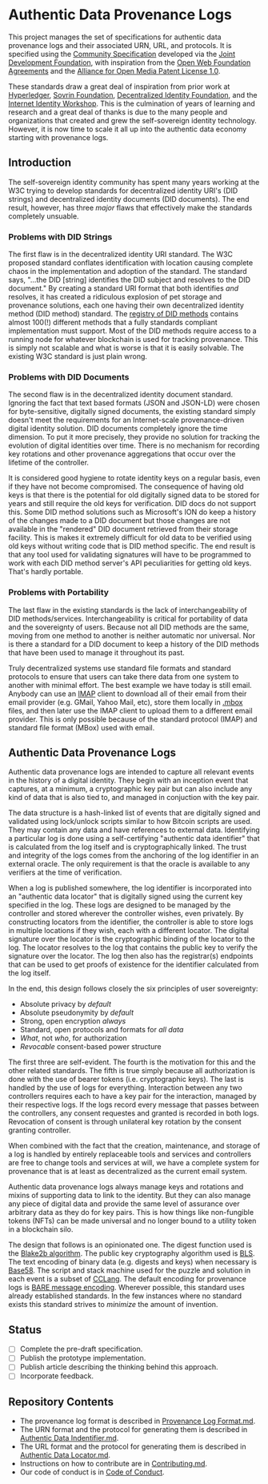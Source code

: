 # Authentic Data Provenance Logs

This project manages the set of specifications for authentic data provenance logs and their associated URN, URL, and protocols. It is specified using the [Community Specification][0] developed via the [Joint Development Foundation][1], with inspiration from the [Open Web Foundation Agreements][2] and the [Alliance for Open Media Patent License 1.0][3].

These standards draw a great deal of inspiration from prior work at [Hyperledger][4], [Sovrin Foundation][5], [Decentralized Identity Foundation][6], and the [Internet Identity Workshop][7]. This is the culmination of years of learning and research and a great deal of thanks is due to the many people and organizations that created and grew the self-sovereign identity technology. However, it is now time to scale it all up into the authentic data economy starting with provenance logs.

## Introduction

The self-sovereign identity community has spent many years working at the W3C trying to develop standards for decentralized identity URI's (DID strings) and decentralized identity documents (DID documents). The end result, however, has three _major_ flaws that effectively make the standards completely unsuable.

### Problems with DID Strings

The first flaw is in the decentralized identity URI standard. The W3C proposed standard conflates identification with location causing complete chaos in the implementation and adoption of the standard. The standard says, "...the DID [string] identifies the DID subject and resolves to the DID document." By creating a standard URI format that both identifies _and_ resolves, it has created a ridiculous explosion of pet storage and provenance solutions, each one having their own decentralized identity method (DID method) standard. The [registry of DID methods][4] contains almost 100(!) different methods that a fully standards compliant implementation must support. Most of the DID methods require access to a running node for whatever blockchain is used for tracking provenance. This is simply not scalable and what is worse is that it is easily solvable. The existing W3C standard is just plain wrong.

### Problems with DID Documents

The second flaw is in the decentralized identity document standard. Ignoring the fact that text based formats (JSON and JSON-LD) were chosen for byte-sensitive, digitally signed documents, the existing standard simply doesn't meet the requirements for an Internet-scale provenance-driven digital identity solution. DID documents completely ignore the time dimension. To put it more precisely, they provide no solution for tracking the evolution of digital identities over time. There is no mechanism for recording key rotations and other provenance aggregations that occur over the lifetime of the controller.

It is considered good hygiene to rotate identity keys on a regular basis, even if they have not become compromised. The consequence of having old keys is that there is the potential for old digitally signed data to be stored for years and still require the old keys for verification. DID docs do not support this. Some DID method solutions such as Microsoft's ION do keep a history of the changes made to a DID document but those changes are not available in the "rendered" DID document retrieved from their storage facility. This is makes it extremely difficult for old data to be verified using old keys without writing code that is DID method specific. The end result is that any tool used for validating signatures will have to be programmed to work with each DID method server's API peculiarities for getting old keys. That's hardly portable.

### Problems with Portability

The last flaw in the existing standards is the lack of interchangeability of DID methods/services. Interchangeability is critical for portability of data and the sovereignty of users. Because not all DID methods are the same, moving from one method to another is neither automatic nor universal. Nor is there a standard for a DID document to keep a history of the DID methods that have been used to manage it throughout its past.

Truly decentralized systems use standard file formats and standard protocols to ensure that users can take there data from one system to another with minimal effort. The best example we have today is still email. Anybody can use an [IMAP][5] client to download all of their email from their email provider (e.g. GMail, Yahoo Mail, etc), store them locally in [.mbox][6] files, and then later use the IMAP client to upload them to a different email provider. This is only possible because of the standard protocol (IMAP) and standard file format (MBox) used with email.

## Authentic Data Provenance Logs

Authentic data provenance logs are intended to capture all relevant events in the history of a digital identity. They begin with an inception event that captures, at a minimum, a cryptographic key pair but can also include any kind of data that is also tied to, and managed in conjuction with the key pair.

The data structure is a hash-linked list of events that are digitally signed and validated using lock/unlock scripts similar to how Bitcoin scripts are used. They may contain any data and have references to external data. Identifying a particular log is done using a self-certifying "authentic data identifier" that is calculated from the log itself and is cryptographically linked. The trust and integrity of the logs comes from the anchoring of the log identifier in an external oracle. The only requirement is that the oracle is available to any verifiers at the time of verification.

When a log is published somewhere, the log identifier is incorporated into an "authentic data locator" that is digitally signed using the current key specified in the log. These logs are designed to be managed by the controller and stored wherever the controller wishes, even privately. By constructing locators from the identifier, the controller is able to store logs in multiple locations if they wish, each with a different locator. The digital signature over the locator is the cryptographic binding of the locator to the log. The locator resolves to the log that contains the public key to verify the signature over the locator. The log then also has the registrar(s) endpoints that can be used to get proofs of existence for the identifier calculated from the log itself.

In the end, this design follows closely the six principles of user sovereignty:

- Absolute privacy by *default*
- Absolute pseudonymity by *default*
- Strong, open encryption *always*
- Standard, open protocols and formats for *all data*
- *What*, not *who*, for authorization
- *Revocable* consent-based power structure

The first three are self-evident. The fourth is the motivation for this and the other related standards. The fifth is true simply because all authorization is done with the use of bearer tokens (i.e. cryptographic keys). The last is handled by the use of logs for everything. Interaction between any two controllers requires each to have a key pair for the interaction, managed by their respective logs. If the logs record every message that passes between the controllers, any consent requestes and granted is recorded in both logs. Revocation of consent is through unilateral key rotation by the consent granting controller.

When combined with the fact that the creation, maintenance, and storage of a log is handled by entirely replaceable tools and services and controllers are free to change tools and services at will, we have a complete system for provenance that is at least as decentralized as the current email system.

Authentic data provenance logs always manage keys and rotations and mixins of supporting data to link to the identity. But they can also manage any piece of digital data and provide the same level of assurance over arbitrary data as they do for key pairs. This is how things like non-fungible tokens (NFTs) can be made universal and no longer bound to a utility token in a blockchain silo.

The design that follows is an opinionated one. The digest function used is the [Blake2b algorithm][7]. The public key cryptography algorithm used is [BLS][8]. The text encoding of binary data (e.g. digests and keys) when necessary is [Base58][9]. The script and stack machine used for the puzzle and solution in each event is a subset of [CCLang][10]. The default encoding for provenance logs is [BARE message encoding][11]. Wherever possible, this standard uses already established standards. In the few instances where no standard exists this standard strives to *minimize* the amount of invention.

## Status

- [ ] Complete the pre-draft specification.
- [ ] Publish the prototype implementation.
- [ ] Publish article describing the thinking behind this approach.
- [ ] Incorporate feedback.

## Repository Contents

* The provenance log format is described in [Provenance Log Format.md][8].
* The URN format and the protocol for generating them is described in [Authentic Data Indentifier.md][9].
* The URL format and the protocol for generating them is described in [Authentic Data Locator.md][10].
* Instructions on how to contribute are in [Contributing.md][11].
* Our code of conduct is in [Code of Conduct][12].

[0]: https://github.com/CommunitySpecification/1.0
[1]: http://www.jointdevelopment.org
[2]: http://openwebfoundation.org
[3]: http://aomedia.org/license/patent-license/
[4]: https://hyperledger.org
[5]: https://sovrin.org
[6]: https://identity.foundation
[7]: https://iternetidentityworkshop.com
[8]: https://github.com/TrustFrame/provenance-log-specifications/blob/main/Provenance%20Log%20Format.md
[9]: https://github.com/TrustFrame/provenance-log-specifications/blob/main/Authentic%20Data%20Identifier.md
[10]: https://github.com/TrustFrame/provenance-log-specifications/blob/main/Authentic%20Data%20Locator.md
[11]: https://github.com/TrustFrame/provenance-log-specifications/blob/main/Contributing.md
[12]: https://github.com/TrustFrame/provenance-log-specifications/blob/main/Code%20of%20Conduct.md
